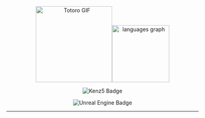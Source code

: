 
<div align="center">
<img src="https://github.com/user-attachments/assets/22d0ef25-9cf7-4a1f-8ae8-9ab3ddd4acbd" width="200" height="200" alt="Totoro GIF" /><img src="https://github-readme-stats.vercel.app/api/top-langs?username=kenzz55&locale=en&hide_title=false&layout=compact&card_width=320&langs_count=5&theme=dracula&hide_border=false" height="150" alt="languages graph"  />


<br clear="left">

<p align="center">
  <img src="https://img.shields.io/badge/kenz5-E5511E?style=badge&logo=Tistory&logoColor=white" alt="Kenz5 Badge" />
</p>

<p align="center">
<img src="https://img.shields.io/badge/unreal%20engine-0E1128?style=badge&logo=unrealengine&logoColor=white" alt="Unreal Engine Badge" />
</p>

---



  

